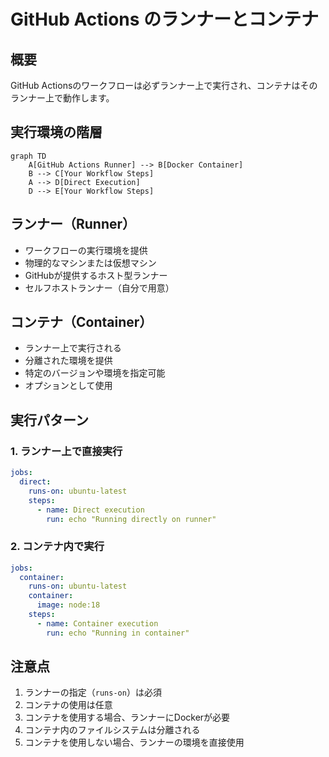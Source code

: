 # GitHub Actions のランナーとコンテナ

## 概要

GitHub Actionsのワークフローは必ずランナー上で実行され、コンテナはそのランナー上で動作します。

## 実行環境の階層

```mermaid
graph TD
    A[GitHub Actions Runner] --> B[Docker Container]
    B --> C[Your Workflow Steps]
    A --> D[Direct Execution]
    D --> E[Your Workflow Steps]
```

## ランナー（Runner）

- ワークフローの実行環境を提供
- 物理的なマシンまたは仮想マシン
- GitHubが提供するホスト型ランナー
- セルフホストランナー（自分で用意）

## コンテナ（Container）

- ランナー上で実行される
- 分離された環境を提供
- 特定のバージョンや環境を指定可能
- オプションとして使用

## 実行パターン

### 1. ランナー上で直接実行

```yaml
jobs:
  direct:
    runs-on: ubuntu-latest
    steps:
      - name: Direct execution
        run: echo "Running directly on runner"
```

### 2. コンテナ内で実行

```yaml
jobs:
  container:
    runs-on: ubuntu-latest
    container:
      image: node:18
    steps:
      - name: Container execution
        run: echo "Running in container"
```

## 注意点

1. ランナーの指定（`runs-on`）は必須
2. コンテナの使用は任意
3. コンテナを使用する場合、ランナーにDockerが必要
4. コンテナ内のファイルシステムは分離される
5. コンテナを使用しない場合、ランナーの環境を直接使用 
